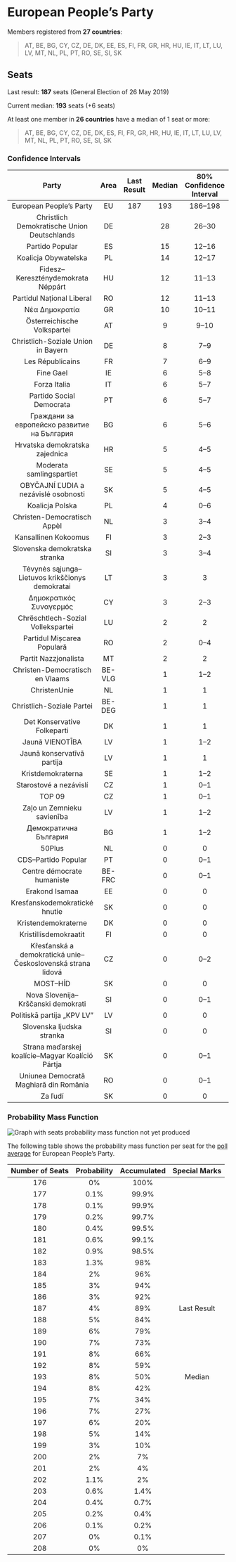 # European People’s Party

Members registered from **27 countries**:

> AT, BE, BG, CY, CZ, DE, DK, EE, ES, FI, FR, GR, HR, HU, IE, IT, LT, LU, LV, MT, NL, PL, PT, RO, SE, SI, SK

## Seats

Last result: **187** seats (General Election of 26 May 2019)

Current median: **193** seats (+6 seats)

At least one member in **26 countries** have a median of 1 seat or more:

> AT, BE, BG, CY, CZ, DE, DK, ES, FI, FR, GR, HR, HU, IE, IT, LT, LU, LV, MT, NL, PL, PT, RO, SE, SI, SK

### Confidence Intervals

| Party | Area | Last Result | Median | 80% Confidence Interval | 90% Confidence Interval | 95% Confidence Interval | 99% Confidence Interval |
|:-----:|:----:|:-----------:|:------:|:-----------------------:|:-----------------------:|:-----------------------:|:-----------------------:|
| European People’s Party | EU | 187 | 193 | 186–198 | 184–200 | 183–201 | 179–204 |
| Christlich Demokratische Union Deutschlands | DE | | 28 | 26–30 | 26–30 | 25–31 | 25–32 |
| Partido Popular | ES | | 15 | 12–16 | 12–17 | 12–17 | 11–18 |
| Koalicja Obywatelska | PL | | 14 | 12–17 | 12–17 | 11–18 | 11–18 |
| Fidesz–Kereszténydemokrata Néppárt | HU | | 12 | 11–13 | 11–13 | 11–13 | 11–13 |
| Partidul Național Liberal | RO | | 12 | 11–13 | 10–13 | 10–14 | 10–14 |
| Νέα Δημοκρατία | GR | | 10 | 10–11 | 10–11 | 10–12 | 9–12 |
| Österreichische Volkspartei | AT | | 9 | 9–10 | 8–10 | 8–10 | 8–10 |
| Christlich-Soziale Union in Bayern | DE | | 8 | 7–9 | 7–10 | 7–10 | 6–10 |
| Les Républicains | FR | | 7 | 6–9 | 6–9 | 5–9 | 5–10 |
| Fine Gael | IE | | 6 | 5–8 | 5–8 | 5–8 | 5–8 |
| Forza Italia | IT | | 6 | 5–7 | 5–7 | 4–8 | 4–8 |
| Partido Social Democrata | PT | | 6 | 5–7 | 5–7 | 5–7 | 5–8 |
| Граждани за европейско развитие на България | BG | | 6 | 5–6 | 5–7 | 5–7 | 5–7 |
| Hrvatska demokratska zajednica | HR | | 5 | 4–5 | 3–5 | 3–5 | 3–6 |
| Moderata samlingspartiet | SE | | 5 | 4–5 | 4–5 | 3–5 | 3–5 |
| OBYČAJNÍ ĽUDIA a nezávislé osobnosti | SK | | 5 | 4–5 | 3–5 | 3–5 | 3–6 |
| Koalicja Polska | PL | | 4 | 0–6 | 0–6 | 0–6 | 0–7 |
| Christen-Democratisch Appèl | NL | | 3 | 3–4 | 2–4 | 2–4 | 2–5 |
| Kansallinen Kokoomus | FI | | 3 | 2–3 | 2–3 | 2–3 | 2–3 |
| Slovenska demokratska stranka | SI | | 3 | 3–4 | 3–4 | 3–4 | 2–4 |
| Tėvynės sąjunga–Lietuvos krikščionys demokratai | LT | | 3 | 3 | 3–4 | 3–4 | 3–4 |
| Δημοκρατικός Συναγερμός | CY | | 3 | 2–3 | 2–3 | 2–3 | 2–3 |
| Chrëschtlech-Sozial Vollekspartei | LU | | 2 | 2 | 2 | 2–3 | 2–3 |
| Partidul Mișcarea Populară | RO | | 2 | 0–4 | 0–4 | 0–4 | 0–4 |
| Partit Nazzjonalista | MT | | 2 | 2 | 2 | 2 | 1–2 |
| Christen-Democratisch en Vlaams | BE-VLG | | 1 | 1–2 | 1–2 | 1–2 | 1–2 |
| ChristenUnie | NL | | 1 | 1 | 0–1 | 0–1 | 0–2 |
| Christlich-Soziale Partei | BE-DEG | | 1 | 1 | 1 | 1 | 1 |
| Det Konservative Folkeparti | DK | | 1 | 1 | 1–2 | 1–2 | 0–2 |
| Jaunā VIENOTĪBA | LV | | 1 | 1–2 | 1–2 | 1–2 | 1–2 |
| Jaunā konservatīvā partija | LV | | 1 | 1 | 1 | 1 | 0–1 |
| Kristdemokraterna | SE | | 1 | 1–2 | 1–2 | 1–2 | 1–2 |
| Starostové a nezávislí | CZ | | 1 | 0–1 | 0–1 | 0–1 | 0–2 |
| TOP 09 | CZ | | 1 | 0–1 | 0–2 | 0–2 | 0–2 |
| Zaļo un Zemnieku savienība | LV | | 1 | 1–2 | 1–2 | 1–2 | 1–2 |
| Демократична България | BG | | 1 | 1–2 | 1–2 | 1–2 | 0–2 |
| 50Plus | NL | | 0 | 0 | 0 | 0 | 0 |
| CDS–Partido Popular | PT | | 0 | 0–1 | 0–1 | 0–1 | 0–1 |
| Centre démocrate humaniste | BE-FRC | | 0 | 0–1 | 0–1 | 0–1 | 0–1 |
| Erakond Isamaa | EE | | 0 | 0 | 0 | 0 | 0 |
| Kresťanskodemokratické hnutie | SK | | 0 | 0 | 0–1 | 0–1 | 0–1 |
| Kristendemokraterne | DK | | 0 | 0 | 0 | 0 | 0 |
| Kristillisdemokraatit | FI | | 0 | 0 | 0 | 0 | 0 |
| Křesťanská a demokratická unie–Československá strana lidová | CZ | | 0 | 0–2 | 0–2 | 0–2 | 0–2 |
| MOST–HÍD | SK | | 0 | 0 | 0 | 0 | 0 |
| Nova Slovenija–Krščanski demokrati | SI | | 0 | 0–1 | 0–1 | 0–1 | 0–1 |
| Politiskā partija „KPV LV” | LV | | 0 | 0 | 0 | 0 | 0–1 |
| Slovenska ljudska stranka | SI | | 0 | 0 | 0 | 0 | 0 |
| Strana maďarskej koalície–Magyar Koalíció Pártja | SK | | 0 | 0–1 | 0–1 | 0–1 | 0–1 |
| Uniunea Democrată Maghiară din România | RO | | 0 | 0–1 | 0–2 | 0–2 | 0–2 |
| Za ľudí | SK | | 0 | 0 | 0–1 | 0–1 | 0–1 |

### Probability Mass Function

![Graph with seats probability mass function not yet produced](average-2020-07-31-seats-pmf-europeanpeople’sparty.png "Seats Probability Mass Function")

The following table shows the probability mass function per seat for the [poll average](average-2020-07-31.html) for European People’s Party.

| Number of Seats | Probability | Accumulated | Special Marks |
|:---------------:|:-----------:|:-----------:|:-------------:|
| 176 | 0% | 100% |  |
| 177 | 0.1% | 99.9% |  |
| 178 | 0.1% | 99.9% |  |
| 179 | 0.2% | 99.7% |  |
| 180 | 0.4% | 99.5% |  |
| 181 | 0.6% | 99.1% |  |
| 182 | 0.9% | 98.5% |  |
| 183 | 1.3% | 98% |  |
| 184 | 2% | 96% |  |
| 185 | 3% | 94% |  |
| 186 | 3% | 92% |  |
| 187 | 4% | 89% | Last Result |
| 188 | 5% | 84% |  |
| 189 | 6% | 79% |  |
| 190 | 7% | 73% |  |
| 191 | 8% | 66% |  |
| 192 | 8% | 59% |  |
| 193 | 8% | 50% | Median |
| 194 | 8% | 42% |  |
| 195 | 7% | 34% |  |
| 196 | 7% | 27% |  |
| 197 | 6% | 20% |  |
| 198 | 5% | 14% |  |
| 199 | 3% | 10% |  |
| 200 | 2% | 7% |  |
| 201 | 2% | 4% |  |
| 202 | 1.1% | 2% |  |
| 203 | 0.6% | 1.4% |  |
| 204 | 0.4% | 0.7% |  |
| 205 | 0.2% | 0.4% |  |
| 206 | 0.1% | 0.2% |  |
| 207 | 0% | 0.1% |  |
| 208 | 0% | 0% |  |


